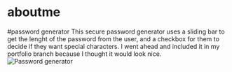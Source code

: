 # aboutme

#password generator
  This secure password generator uses a sliding bar to get the lenght of the password from the user, and a checkbox for them to decide if they want special characters.
  I went ahead and included it in my portfolio branch because I thought it would look nice.
  ![Password generator](https://georgedynamite.github.io/aboutme/assets/PWgen.png)
